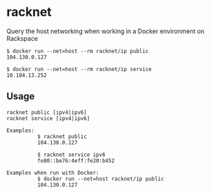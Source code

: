 # racknet

Query the host networking when working in a Docker environment on Rackspace

```
$ docker run --net=host --rm racknet/ip public
104.130.0.127
```

```
$ docker run --net=host --rm racknet/ip service
10.184.13.252
```

## Usage

```
racknet public [ipv4|ipv6]
racknet service [ipv4|ipv6]

Examples:
          $ racknet public
          104.130.0.127

          $ racknet service ipv6
          fe80::be76:4eff:fe20:b452

Examples when run with Docker:
          $ docker run --net=host racknet/ip public
          104.130.0.127
```
